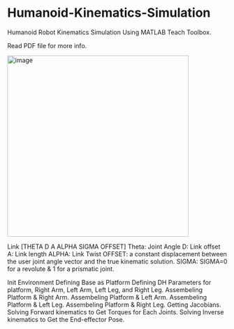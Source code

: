 # Humanoid-Kinematics-Simulation
Humanoid Robot Kinematics Simulation Using MATLAB Teach Toolbox.

Read PDF file for more info.

<img width="415" alt="image" src="https://user-images.githubusercontent.com/39452919/179138160-4621cb46-8e32-4f88-bfd6-5b6e32f0bf92.png">

Link [THETA D A ALPHA SIGMA OFFSET]
Theta: Joint Angle
D: Link offset
A: Link length
ALPHA: Link Twist
OFFSET: a constant displacement between the user joint angle vector and the true kinematic solution.
SIGMA: SIGMA=0 for a revolute & 1 for a prismatic joint.


Init Environment
Defining Base as Platform
Defining DH Parameters for platform, Right Arm, Left Arm, Left Leg, and Right Leg.
Assembeling Platform & Right Arm.
Assembeling Platform & Left Arm.
Assembeling Platform & Left Leg.
Assembeling Platform & Right Leg.
Getting Jacobians.
Solving Forward kinematics to Get Torques for Each Joints.
Solving Inverse kinematics to Get the End-effector Pose.
